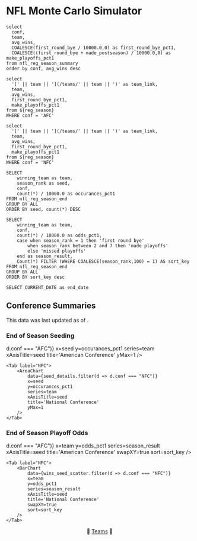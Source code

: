 # NFL Monte Carlo Simulator

```reg_season
select
  conf,
  team,
  avg_wins,
  COALESCE(first_round_bye / 10000.0,0) as first_round_bye_pct1,
  COALESCE((first_round_bye + made_postseason) / 10000.0,0) as make_playoffs_pct1
from nfl_reg_season_summary
order by conf, avg_wins desc
```

```AFC_conf
select
  '[' || team || '](/teams/' || team || ')' as team_link,
  team,
  avg_wins,
  first_round_bye_pct1,
  make_playoffs_pct1
from ${reg_season}
WHERE conf = 'AFC'
```

```NFC_conf
select
  '[' || team || '](/teams/' || team || ')' as team_link,
  team,
  avg_wins,
  first_round_bye_pct1,
  make_playoffs_pct1
from ${reg_season}
WHERE conf = 'NFC'
```

```seed_details
SELECT
    winning_team as team,
    season_rank as seed,
    conf,
    count(*) / 10000.0 as occurances_pct1
FROM nfl_reg_season_end
GROUP BY ALL
ORDER BY seed, count(*) DESC
```

```wins_seed_scatter
SELECT
    winning_team as team,
    conf,
    count(*) / 10000.0 as odds_pct1,
    case when season_rank = 1 then 'first round bye'
        when season_rank between 2 and 7 then 'made playoffs'
        else 'missed playoffs'
    end as season_result,
    Count(*) FILTER (WHERE COALESCE(season_rank,100) = 1) AS sort_key
FROM nfl_reg_season_end
GROUP BY ALL
ORDER BY sort_key desc
```

```thru_date
SELECT CURRENT_DATE as end_date
```
## Conference Summaries

<Alert status="info">
This data was last updated as of <Value data={thru_date} column=end_date/>.
</Alert>

### End of Season Seeding

<Tabs>
    <Tab label="AFC">
        <AreaChart
            data={seed_details.filter(d => d.conf === "AFC")} 
            x=seed
            y=occurances_pct1
            series=team
            xAxisTitle=seed
            title='American Conference'
            yMax=1
        />
    </Tab>

    <Tab label="NFC">
        <AreaChart
            data={seed_details.filter(d => d.conf === "NFC")} 
            x=seed
            y=occurances_pct1
            series=team
            xAxisTitle=seed
            title='National Conference'
            yMax=1
        />
    </Tab>
</Tabs>

### End of Season Playoff Odds

<Tabs>
    <Tab label="AFC">
        <BarChart
            data={wins_seed_scatter.filter(d => d.conf === "AFC")} 
            x=team
            y=odds_pct1
            series=season_result
            xAxisTitle=seed
            title='American Conference'
            swapXY=true
            sort=sort_key
        />
    </Tab>

    <Tab label="NFC">
        <BarChart
            data={wins_seed_scatter.filter(d => d.conf === "NFC")} 
            x=team
            y=odds_pct1
            series=season_result
            xAxisTitle=seed
            title='National Conference'
            swapXY=true
            sort=sort_key
        />
    </Tab>
</Tabs>

<center>

🏈 [Teams](/nfl/teams) 🏈 

 </center>
